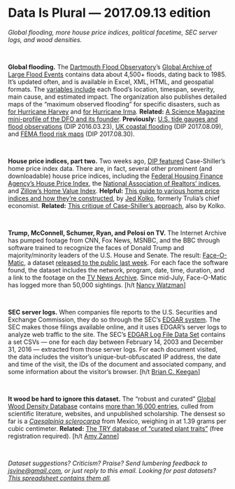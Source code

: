 Data Is Plural — 2017.09.13 edition
===================================

*Global flooding, more house price indices, political facetime, SEC server logs, and wood densities.*

&nbsp;

**Global flooding.** The [Dartmouth Flood Observatory](http://floodobservatory.colorado.edu/index.html)’s [Global Archive of Large Flood Events](http://floodobservatory.colorado.edu/Archives/index.html) contains data about 4,500+ floods, dating back to 1985. It’s updated often, and is available in Excel, XML, HTML, and geospatial formats. The [variables include](http://floodobservatory.colorado.edu/Archives/ArchiveNotes.html) each flood’s location, timespan, severity, main cause, and estimated impact. The organization also publishes detailed maps of the “maximum observed flooding” for specific disasters, such as [for Hurricane Harvey](http://floodobservatory.colorado.edu/Events/2017USA4510/2017USA4510.html) and [for Hurricane Irma](http://floodobservatory.colorado.edu/Events/2017USA4516/2017USA4516.html). **Related:** [A Science Magazine mini-profile of the DFO and its founder](http://www.sciencemag.org/news/2017/08/colorado-global-flood-observatory-keeps-close-watch-harvey-s-torrents). **Previously:** [U.S. tide gauges and flood observations](https://tinyletter.com/data-is-plural/letters/data-is-plural-2016-03-23-edition) (DIP 2016.03.23), [UK coastal flooding](https://tinyletter.com/data-is-plural/letters/data-is-plural-2017-08-09-edition) (DIP 2017.08.09), and [FEMA flood risk maps](https://tinyletter.com/data-is-plural/letters/data-is-plural-2017-08-30-edition) (DIP 2017.08.30).

&nbsp;

**House price indices, part two.** Two weeks ago, [DIP featured](http://tinyletter.com/data-is-plural/letters/data-is-plural-2017-08-30-edition) Case-Shiller’s home price index data. There are, in fact, several other prominent (and downloadable) house price indices, including the [Federal Housing Finance Agency’s House Price Index](https://www.fhfa.gov/DataTools/Downloads/Pages/House-Price-Index.aspx), the [National Association of Realtors’ indices](https://www.nar.realtor/research-and-statistics/housing-statistics), and [Zillow’s Home Value Index](https://www.zillow.com/research/data/). **Helpful:** [This guide to various home price indices and how they’re constructed](http://www.calculatedriskblog.com/2012/05/kolko-dissecting-house-price-indices.html), by [Jed Kolko](http://jedkolko.com/), formerly Trulia’s chief economist. **Related:** [This critique of Case-Shiller’s approach](http://www.calculatedriskblog.com/2014/08/kolko-lets-improve-not-ignore-seasonal.html), also by Kolko.

&nbsp;

**Trump, McConnell, Schumer, Ryan, and Pelosi on TV.** The Internet Archive has pumped footage from CNN, Fox News, MSNBC, and the BBC through software trained to recognize the faces of Donald Trump and majority/minority leaders of the U.S. House and Senate. The result: [Face-O-Matic](https://archive.org/details/faceomatic), a dataset [released to the public last week](http://blog.archive.org/2017/09/06/face-o-matic-data-show-trump-dominates/). For each face the software found, the dataset includes the network, program, date, time, duration, and a link to the footage on the [TV News Archive](https://archive.org/details/tv). Since mid-July, Face-O-Matic has logged more than 50,000 sightings. [h/t [Nancy Watzman](https://twitter.com/nwatzman)]

&nbsp;

**SEC server logs.** When companies file reports to the U.S. Securities and Exchange Commission, they do so through the SEC’s [EDGAR system](https://www.sec.gov/edgar.shtml). The SEC makes those filings available online, and it uses EDGAR’s server logs to analyze web traffic to the site. The SEC’s [EDGAR Log File Data Set](https://www.sec.gov/data/edgar-log-file-data-set.html) contains a set CSVs — one for each day between February 14, 2003 and December 31, 2016 — extracted from those server logs. For each document visited, the data includes the visitor’s unique-but-obfuscated IP address, the date and time of the visit, the IDs of the document and associated company, and some information about the visitor’s browser. [h/t [Brian C. Keegan](https://www.brianckeegan.com/about/)]

&nbsp;

**It wood be hard to ignore this dataset.** The “robust and curated” [Global Wood Density Database](http://wooddensity.univ-tlse3.fr/) contains [more than 16,000 entries](http://datadryad.org/handle/10255/dryad.235), culled from scientific literature, websites, and unpublished scholarship. The densest so far is a *[Caesalpinia sclerocarpa](https://www.desertmuseum.org/programs/alamos_trees_caescl.php)* from Mexico, weighing in at 1.39 grams per cubic centimeter. **Related:** [The TRY database of “curated plant traits”](https://www.try-db.org/TryWeb/Database.php) (free registration required). [h/t [Amy Zanne](https://twitter.com/AmyZanne/status/901057652024893440)]

&nbsp;

*Dataset suggestions? Criticism? Praise? Send lumbering feedback to <jsvine@gmail.com>, or just reply to this email. Looking for past datasets? [This spreadsheet contains them all](https://docs.google.com/spreadsheets/d/1wZhPLMCHKJvwOkP4juclhjFgqIY8fQFMemwKL2c64vk).*